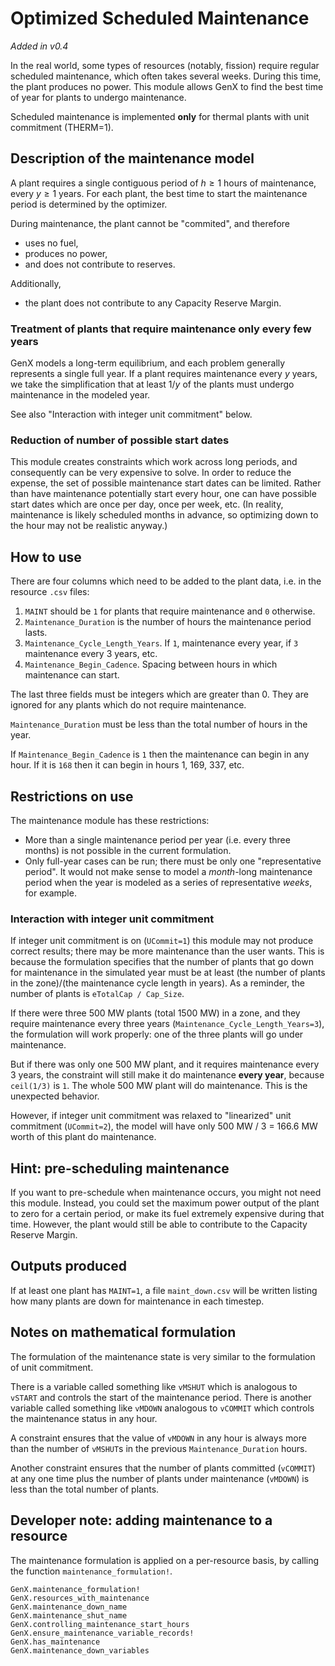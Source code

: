 # Optimized Scheduled Maintenance
_Added in v0.4_

In the real world, some types of resources (notably, fission) require regular scheduled maintenance, which often takes several weeks.
During this time, the plant produces no power.
This module allows GenX to find the best time of year for plants to undergo maintenance.

Scheduled maintenance is implemented **only** for thermal plants with unit commitment (THERM=1).

## Description of the maintenance model
A plant requires a single contiguous period of $h \ge 1$ hours of maintenance, every $y \ge 1$ years.
For each plant, the best time to start the maintenance period is determined by the optimizer.

During maintenance, the plant cannot be "commited", and therefore

* uses no fuel,
* produces no power,
* and does not contribute to reserves.

Additionally, 

* the plant does not contribute to any Capacity Reserve Margin.

### Treatment of plants that require maintenance only every few years
GenX models a long-term equilibrium,
and each problem generally represents a single full year.
If a plant requires maintenance every $y$ years, we take the simplification that at least $1/y$ of the plants must undergo maintenance in the modeled year.

See also "Interaction with integer unit commitment" below.

### Reduction of number of possible start dates
This module creates constraints which work across long periods, and consequently can be very expensive to solve.
In order to reduce the expense, the set of possible maintenance start dates can be limited.
Rather than have maintenance potentially start every hour, one can have possible start dates which are once per day, once per week, etc.
(In reality, maintenance is likely scheduled months in advance, so optimizing down to the hour may not be realistic anyway.)

## How to use
There are four columns which need to be added to the plant data, i.e. in the resource `.csv` files:

1. `MAINT` should be `1` for plants that require maintenance and `0` otherwise.
2. `Maintenance_Duration` is the number of hours the maintenance period lasts.
3. `Maintenance_Cycle_Length_Years`. If `1`, maintenance every year, if `3` maintenance every 3 years, etc.
4. `Maintenance_Begin_Cadence`. Spacing between hours in which maintenance can start.

The last three fields must be integers which are greater than 0. 
They are ignored for any plants which do not require maintenance.

`Maintenance_Duration` must be less than the total number of hours in the year.

If `Maintenance_Begin_Cadence` is `1` then the maintenance can begin in any hour.
If it is `168` then it can begin in hours 1, 169, 337, etc.

## Restrictions on use
The maintenance module has these restrictions:

- More than a single maintenance period per year (i.e. every three months) is not possible in the current formulation.
- Only full-year cases can be run; there must be only one "representative period".
It would not make sense to model a *month*-long maintenance period when the year is modeled as a series of representative *weeks*, for example.

### Interaction with integer unit commitment
If integer unit commitment is on (`UCommit=1`) this module may not produce correct results; there may be more maintenance than the user wants.
This is because the formulation specifies that the number of plants that go down for maintenance in the simulated year must be at least (the number of plants in the zone)/(the maintenance cycle length in years).
As a reminder, the number of plants is `eTotalCap / Cap_Size`.

If there were three 500 MW plants (total 1500 MW) in a zone, and they require maintenance every three years (`Maintenance_Cycle_Length_Years=3`), 
the formulation will work properly: one of the three plants will go under maintenance.

But if there was only one 500 MW plant, and it requires maintenance every 3 years, the constraint will still make it do maintenance **every year**, because `ceil(1/3)` is `1`. The whole 500 MW plant will do maintenance. This is the unexpected behavior.

However, if integer unit commitment was relaxed to "linearized" unit commitment (`UCommit=2`), the model will have only 500 MW / 3 = 166.6 MW worth of this plant do maintenance.

## Hint: pre-scheduling maintenance
If you want to pre-schedule when maintenance occurs, you might not need this module.
Instead, you could set the maximum power output of the plant to zero for a certain period, or make its fuel extremely expensive during that time.
However, the plant would still be able to contribute to the Capacity Reserve Margin.

## Outputs produced
If at least one plant has `MAINT=1`, a file `maint_down.csv` will be written listing how many plants are down for maintenance in each timestep.

## Notes on mathematical formulation
The formulation of the maintenance state is very similar to the formulation of unit commitment.

There is a variable called something like `vMSHUT` which is analogous to `vSTART` and controls the start of the maintenance period.
There is another variable called something like `vMDOWN` analogous to `vCOMMIT` which controls the maintenance status in any hour.

A constraint ensures that the value of `vMDOWN` in any hour is always more than the number of `vMSHUT`s in the previous `Maintenance_Duration` hours.

Another constraint ensures that the number of plants committed (`vCOMMIT`) at any one time plus the number of plants under maintenance (`vMDOWN`) is less than the total number of plants.

## Developer note: adding maintenance to a resource
The maintenance formulation is applied on a per-resource basis, by calling the function `maintenance_formulation!`.

```@docs
GenX.maintenance_formulation!
GenX.resources_with_maintenance
GenX.maintenance_down_name
GenX.maintenance_shut_name
GenX.controlling_maintenance_start_hours
GenX.ensure_maintenance_variable_records!
GenX.has_maintenance
GenX.maintenance_down_variables
```